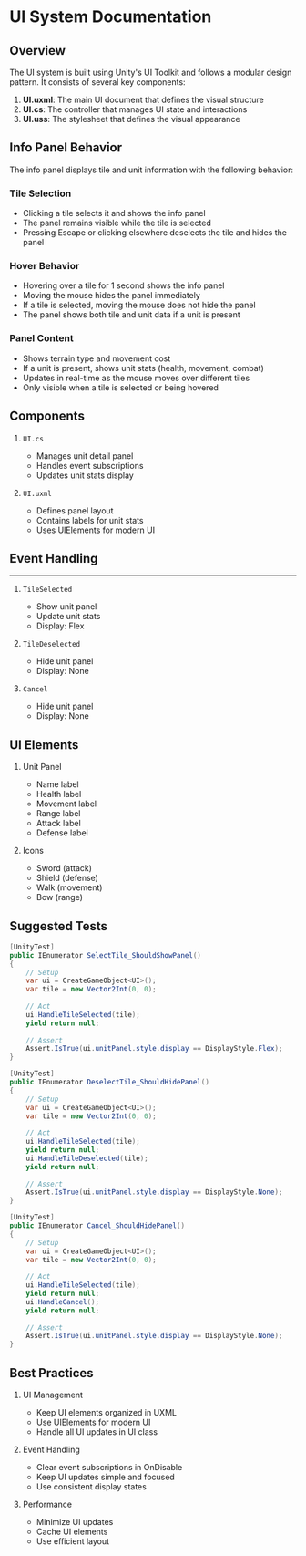 # UI System Documentation

## Overview
The UI system is built using Unity's UI Toolkit and follows a modular design pattern. It consists of several key components:

1. **UI.uxml**: The main UI document that defines the visual structure
2. **UI.cs**: The controller that manages UI state and interactions
3. **UI.uss**: The stylesheet that defines the visual appearance

## Info Panel Behavior

The info panel displays tile and unit information with the following behavior:

### Tile Selection
- Clicking a tile selects it and shows the info panel
- The panel remains visible while the tile is selected
- Pressing Escape or clicking elsewhere deselects the tile and hides the panel

### Hover Behavior
- Hovering over a tile for 1 second shows the info panel
- Moving the mouse hides the panel immediately
- If a tile is selected, moving the mouse does not hide the panel
- The panel shows both tile and unit data if a unit is present

### Panel Content
- Shows terrain type and movement cost
- If a unit is present, shows unit stats (health, movement, combat)
- Updates in real-time as the mouse moves over different tiles
- Only visible when a tile is selected or being hovered

## Components

1. `UI.cs`
   - Manages unit detail panel
   - Handles event subscriptions
   - Updates unit stats display

2. `UI.uxml`
   - Defines panel layout
   - Contains labels for unit stats
   - Uses UIElements for modern UI

## Event Handling
****
1. `TileSelected`
   - Show unit panel
   - Update unit stats
   - Display: Flex

2. `TileDeselected`
   - Hide unit panel
   - Display: None

3. `Cancel`
   - Hide unit panel
   - Display: None

## UI Elements

1. Unit Panel
   - Name label
   - Health label
   - Movement label
   - Range label
   - Attack label
   - Defense label

2. Icons
   - Sword (attack)
   - Shield (defense)
   - Walk (movement)
   - Bow (range)

## Suggested Tests

```csharp
[UnityTest]
public IEnumerator SelectTile_ShouldShowPanel()
{
    // Setup
    var ui = CreateGameObject<UI>();
    var tile = new Vector2Int(0, 0);
    
    // Act
    ui.HandleTileSelected(tile);
    yield return null;
    
    // Assert
    Assert.IsTrue(ui.unitPanel.style.display == DisplayStyle.Flex);
}

[UnityTest]
public IEnumerator DeselectTile_ShouldHidePanel()
{
    // Setup
    var ui = CreateGameObject<UI>();
    var tile = new Vector2Int(0, 0);
    
    // Act
    ui.HandleTileSelected(tile);
    yield return null;
    ui.HandleTileDeselected(tile);
    yield return null;
    
    // Assert
    Assert.IsTrue(ui.unitPanel.style.display == DisplayStyle.None);
}

[UnityTest]
public IEnumerator Cancel_ShouldHidePanel()
{
    // Setup
    var ui = CreateGameObject<UI>();
    var tile = new Vector2Int(0, 0);
    
    // Act
    ui.HandleTileSelected(tile);
    yield return null;
    ui.HandleCancel();
    yield return null;
    
    // Assert
    Assert.IsTrue(ui.unitPanel.style.display == DisplayStyle.None);
}
```

## Best Practices

1. UI Management
   - Keep UI elements organized in UXML
   - Use UIElements for modern UI
   - Handle all UI updates in UI class

2. Event Handling
   - Clear event subscriptions in OnDisable
   - Keep UI updates simple and focused
   - Use consistent display states

3. Performance
   - Minimize UI updates
   - Cache UI elements
   - Use efficient layout
